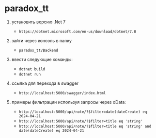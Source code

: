 # paradox_tt
1. установить версию .Net 7
    * `https://dotnet.microsoft.com/en-us/download/dotnet/7.0`
2. зайти через консоль в папку 
     * `paradox_tt/Backend`
3. ввести следующие команды: 
    * `dotnet build`
    * `dotnet run`

4. ссылка для перехода в swagger
    * `http://localhost:5000/swagger/index.html`
5. примеры фильтрации используя запросы через oData:
    * `http://localhost:5000/api/note/?$filter=date(dateCreate) eq 2024-04-21`
    * `http://localhost:5000/api/note/?$filter=title eq 'string'`
    * `http://localhost:5000/api/note/?$filter=title eq 'string' and date(dateCreate) eq 2024-04-21`